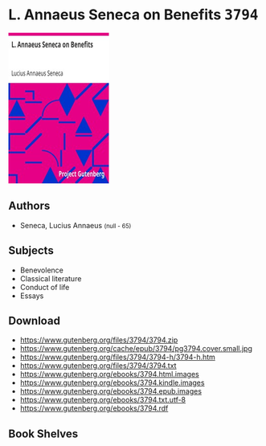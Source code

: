 # L. Annaeus Seneca on Benefits <kbd>3794</kbd>

![](./cover.medium.jpg "")

## Authors


 - Seneca, Lucius Annaeus <small>(null - 65)</small>

## Subjects


 - Benevolence
 - Classical literature
 - Conduct of life
 - Essays

## Download


 - https://www.gutenberg.org/files/3794/3794.zip
 - https://www.gutenberg.org/cache/epub/3794/pg3794.cover.small.jpg
 - https://www.gutenberg.org/files/3794/3794-h/3794-h.htm
 - https://www.gutenberg.org/files/3794/3794.txt
 - https://www.gutenberg.org/ebooks/3794.html.images
 - https://www.gutenberg.org/ebooks/3794.kindle.images
 - https://www.gutenberg.org/ebooks/3794.epub.images
 - https://www.gutenberg.org/ebooks/3794.txt.utf-8
 - https://www.gutenberg.org/ebooks/3794.rdf

## Book Shelves


